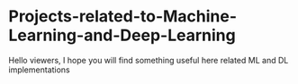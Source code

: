 # Projects-related-to-Machine-Learning-and-Deep-Learning

Hello viewers, I hope you will find something useful here related ML and DL implementations

